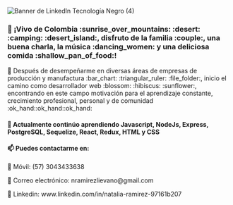 ![Banner de LinkedIn Tecnología Negro (4)](https://user-images.githubusercontent.com/83674618/137840492-f3c3b579-92a9-4444-9862-016b99f17b15.png)
<h3>👋 ¡Vivo de Colombia :sunrise_over_mountains: :desert: :camping: :desert_island:, disfruto de la familia :couple:, una buena charla, la música :dancing_women: y una deliciosa comida :shallow_pan_of_food:! </h3>
<p> 👀 Después de desempeñarme en diversas áreas de empresas de producción y manufactura :bar_chart: :triangular_ruler:  :file_folder:, inicio el camino como desarrollador web :blossom: :hibiscus: :sunflower:, encontrando en este campo motivación para el aprendizaje constante, crecimiento profesional, personal y de comunidad :ok_hand::ok_hand::ok_hand:</p>
<h4>🌱  Actualmente continúo aprendiendo  Javascript, NodeJs, Express,  PostgreSQL, Sequelize,  React, Redux,  HTML y CSS </h4>
<h4>
    📫 Puedes contactarme en:  </h4>
       <p> 📱 Móvil: (57) 3043433638   </p>    
      <p>  📧 Correo electrónico: nramirezlievano@gmail.com   </p>        
      <p>  🔗 Linkedin: www.linkedin.com/in/natalia-ramirez-97161b207  </p> 



<!---
Nataramirez/Nataramirez is a ✨ special ✨ repository because its `README.md` (this file) appears on your GitHub profile.
You can click the Preview link to take a look at your changes.
--->
